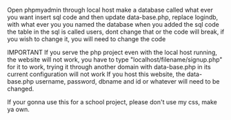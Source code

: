 Open phpmyadmin through local host
make a database called what ever you want
insert sql code and then update data-base.php, replace logindb, with what ever you you named the database when you added the sql code
the table in the sql is called users, dont change that or the code will break, if you wish to change it, you will need to change the code

IMPORTANT
If you serve the php project even with the local host running, the website will not work, you have to type "localhost/filename/signup.php" for it to work, trying it through another domain with data-base.php in its current configuration will not work
If you host this website, the data-base.php username, password, dbname and id or whatever will need to be changed. 

If your gonna use this for a school project, please don't use my css, make ya own. 
